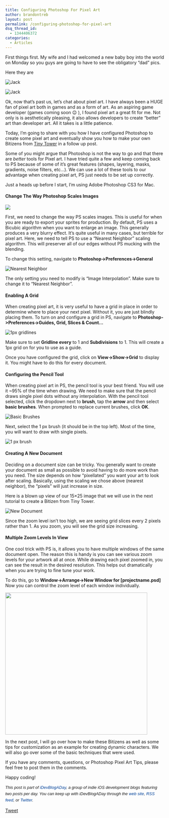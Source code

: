 ```yaml
---
title: Configuring Photoshop For Pixel Art
author: brandontreb
layout: post
permalink: /configuring-photoshop-for-pixel-art
dsq_thread_id:
  - 1344406372
categories:
  - Articles
---
```

First things first. My wife and I had welcomed a new baby boy into the world on Monday so you guys are going to have to see the obligatory &#8220;dad&#8221; pics.

Here they are

![Jack][1]

![Jack][2]

Ok, now that&#8217;s past us, let&#8217;s chat about pixel art. I have always been a HUGE fan of pixel art both in games and as a form of art. As an aspiring game developer (games coming soon 😉 ), I found pixel art a great fit for me. Not only is is aesthetically pleasing, it also allows developers to create &#8220;better&#8221; art than developer art. All it takes is a little patience.

Today, I&#8217;m going to share with you how I have configured Photoshop to create some pixel art and eventually show you how to make your own Bitizens from [Tiny Tower][3] in a follow up post.

Some of you might argue that Photoshop is not the way to go and that there are *better* tools for Pixel art. I have tried quite a few and keep coming back to PS because of some of it&#8217;s great features (shapes, layering, masks, gradients, noise filters, etc&#8230;). We can use a lot of these tools to our advantage when creating pixel art, PS just needs to be set up correctly.

Just a heads up before I start, I&#8217;m using Adobe Photoshop CS3 for Mac.

#### Change The Way Photoshop Scales Images

![][4]

First, we need to change the way PS scales images. This is useful for when you are ready to export your sprites for production. By default, PS uses a Bicubic algorithm when you want to enlarge an image. This generally produces a very blurry effect. It&#8217;s quite useful in many cases, but terrible for pixel art. Here, we need to tell PS to use a &#8220;Nearest Neighbor&#8221; scaling algorithm. This will preserver all of our edges without PS mucking with the blending.

To change this setting, navigate to **Photoshop->Preferences->General**

![Nearest Neighbor][5]

The only setting you need to modify is &#8220;Image Interpolation&#8221;. Make sure to change it to &#8220;Nearest Neighbor&#8221;.

#### Enabling A Grid

When creating pixel art, it is very useful to have a grid in place in order to determine where to place your next pixel. Without it, you are just blindly placing them. To turn on and configure a grid in PS, navigate to **Photoshop->Preferences->Guides, Grid, Slices & Count&#8230;**

![1px gridlines][6]

Make sure to set **Gridline every** to 1 and **Subdivisions** to 1. This will create a 1px grid on for you to use as a guide.

Once you have configured the grid, click on **View->Show->Grid** to display it. You might have to do this for every document.

#### Configuring the Pencil Tool

When creating pixel art in PS, the pencil tool is your best friend. You will use it ~95% of the time when drawing. We need to make sure that the pencil draws single pixel dots without any interpolation. With the pencil tool selected, click the dropdown next to **brush**, tap the **arrow** and then select **basic brushes**. When prompted to replace current brushes, click **OK**.

![Basic Brushes][7]

Next, select the 1 px brush (it should be in the top left). Most of the time, you will want to draw with single pixels.

![1 px brush][8]

#### Creating A New Document

Deciding on a document size can be tricky. You generally want to create your document as small as possible to avoid having to do more work than you need. The size depends on how &#8220;pixellated&#8221; you want your art to look after scaling. Basically, using the scaling we chose above (nearest neighbor), the &#8220;pixels&#8221; will just increase in size.

Here is a blown up view of our 15&#215;25 image that we will use in the next tutorial to create a Bitizen from Tiny Tower.

![New Document][9]

Since the zoom level isn&#8217;t too high, we are seeing grid slices every 2 pixels rather than 1. As you zoom, you will see the grid size increasing.

#### Multiple Zoom Levels In View

One cool trick with PS is, it allows you to have multiple windows of the same document open. The reason this is handy is you can see various zoom levels for your artwork all at once. While drawing each pixel zoomed in, you can see the result in the desired resolution. This helps out dramatically when you are trying to fine tune your work.

To do this, go to **Window->Arrange->New Window for [projectname.psd]** Now you can control the zoom level of each window individually.

<img src="http://f.cl.ly/items/0o2A0E3h0K470v02273G/Screen%20shot%202011-07-02%20at%2012.39.07%20PM.png" width="450" />

In the next post, I will go over how to make these Bitizens as well as some tips for customization as an example for creating dynamic characters. We will also go over some of the basic techniques that were used.

If you have any comments, questions, or Photoshop Pixel Art Tips, please feel free to post them in the comments.

Happy coding!

<span style="font-family: ‘Lucida Grande’;"><strong><span style="font-weight: normal;"><span style="font-family: arial, verdana, tahoma, sans-serif; font-size: 13px; line-height: 20px;"><em>﻿﻿This post is part of <a style="text-decoration: none; color: #004199; padding: 0px; margin: 0px;" href="http://idevblogaday.com/">iDevBlogADay</a>, a group of indie iOS development blogs featuring two posts per day. You can keep up with iDevBlogADay through the <a style="text-decoration: none; color: #004199; padding: 0px; margin: 0px;" href="http://idevblogaday.com/">web site</a>, <a style="text-decoration: none; color: #004199; padding: 0px; margin: 0px;" href="http://feeds.feedburner.com/idevblogaday">RSS feed</a>, or <a style="text-decoration: none; color: #004199; padding: 0px; margin: 0px;" href="http://twitter.com/#search?q=%23idevblogaday">Twitter</a>.</em></span></span></strong></span>

<div style="">
  <a href="http://twitter.com/share" class="twitter-share-button" data-count="horizontal" data-text="Configuring Photoshop For Pixel Art" data-url="http://brandontreb.com/configuring-photoshop-for-pixel-art"  data-via="brandontreb" data-related="brandontreb:">Tweet</a>
</div>

 [1]: http://images.instagram.com/media/2011/06/30/a63ad6fab0dc4839a604e885a8a85f50_7.jpg
 [2]: http://images.instagram.com/media/2011/07/01/e77e30a4d504437ba75df8a7129f7d9d_7.jpg
 [3]: http://itunes.apple.com/us/app/tiny-tower/id422667065?mt=8
 [4]: /img/post_images/2011/07/bitizens-compare.png
 [5]: http://f.cl.ly/items/023E3D060e2T420f013j/Screen%20shot%202011-07-02%20at%2010.34.22%20AM.png
 [6]: http://f.cl.ly/items/3c1g0r1g1n3S020z3G1K/Screen%20shot%202011-07-02%20at%2010.42.00%20AM.png
 [7]: http://f.cl.ly/items/3G3M3s0M0O2H3J332x0M/Screen%20shot%202011-07-02%20at%2010.57.03%20AM.png
 [8]: http://f.cl.ly/items/3L132f1e2y2z0Y291e0i/Screen%20shot%202011-07-02%20at%2010.53.40%20AM.png
 [9]: http://f.cl.ly/items/110e2542012Y3I3Y2L1i/Screen%20shot%202011-07-02%20at%2012.31.54%20PM.png